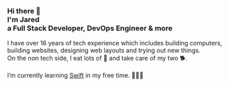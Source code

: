 <h3>Hi there 👋<br>I'm Jared<br> a Full Stack Developer, DevOps Engineer & more</h1
<h6>I have over 16 years of tech experience which includes building computers, building websites, designing web layouts and trying out new things.<br>On the non tech side, I eat lots of 🍝 and take care of my two 🐕.<br><br>I’m currently learning <a href="https://developer.apple.com/swift/">Swift</a> in my free time. 👨🏻‍💻</h6>



<!--
**HugeIRL/HugeIRL** is a ✨ _special_ ✨ repository because its `README.md` (this file) appears on your GitHub profile.

Here are some ideas to get you started:

- 🔭 I’m currently working on ...
- 🌱 I’m currently learning ...
- 👯 I’m looking to collaborate on ...
- 🤔 I’m looking for help with ...
- 💬 Ask me about ...
- 📫 How to reach me: ...
- 😄 Pronouns: ...
- ⚡ Fun fact: ...
-->
